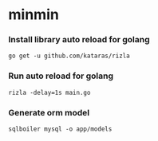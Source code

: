 # minmin

### Install library auto reload for golang
`go get -u github.com/kataras/rizla`
### Run auto reload for golang
`rizla -delay=1s main.go`

### Generate orm model
`sqlboiler mysql -o app/models`